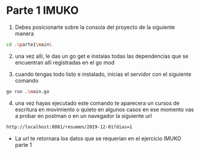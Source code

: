 # Parte 1 IMUKO

1. Debes posicionarte sobre la consola del proyecto de la siguiente manera

```bash
cd .\parte1\main\
```
2. una vez alli, le das un go get e instalas todas las dependencias que se encuentran alli registradas en el go mod

3. cuando tengas todo listo e instalado, inicias el servidor con el siguiente comando
```bash
go run .\main.go
```
4. una vez hayas ejecutado este comando te aparecera un cursos de escritura en movimiento o quieto en algunos casos en ese momento vas a probar en postman o en un navegador la siguiente url

```bash
http://localhost:8081/resumen/2019-12-01?dias=1
```
- La url te retornara los datos que se requerian en el ejercicio IMUKO parte 1